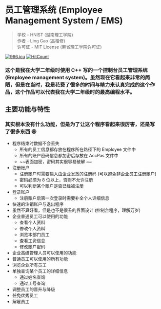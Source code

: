 # 员工管理系统 (Employee Management System / EMS)

> 学校 - HNIST (湖南理工学院)  
> 作者 - Ling Gao (高楷修)  
> 许可证 - MIT License (麻省理工学院许可证)

<a href="https://996.icu"><img src="https://img.shields.io/badge/link-996.icu-red.svg" alt="996.icu"></a>
[![HitCount](http://hits.dwyl.com/lingggao/EMS.svg)](http://hits.dwyl.com/lingggao/EMS)

### 这个是我在大学二年级时使用 C++ 写的一个控制台员工管理系统 (Employee management system)。虽然现在它看起来非常的简陋，但是在当时，我是花费了很多的时间与精力来认真完成的这个作品，这个作品可以代表我在大学二年级时的最高编程水平。

## 主要功能与特性
### 其实根本没有什么功能，但是为了让这个程序看起来很厉害，还是写了很多东西 :satisfied:

- 程序结束时数据不会丢失
  - 所有的员工信息都存放在程序所在路径下的 Employee 文件中
  - 所有的账户密码信息都加密后存放在 AccPas 文件中
  - ~~表面加密，密码其实很容易破解 ~~
- 注册账户
  - 注册账户时需要输入由企业发放的注册码 (可以避免非企业员工注册账户)
  - 密码必须为 8 位以上，否则不允许注册
  - 可以判断某个账户是否已经被注册
- 登录账户
  - 注册账户后第一次登录时需要补全个人详细信息
- 快速的注销账户与退出程序
- 虽然不算好看，但是也不是很丑的界面设计 (控制台程序，理解万岁)
- 企业普通员工可以使用的功能
  - 查看个人资料
  - 修改个人资料
  - 浏览本部门员工
  - 查看工资信息
  - 修改账户密码
 - 企业高级管理人员可以使用的功能
  - 普通员工可以使用的所有功能
  - 浏览企业所有员工
  - 单独查询某个员工的详细信息
    - 通过姓名查询
    - 通过工号查询
  - 调整员工的晋升与降级
  - 任免优秀员工
  - 解雇员工
  
